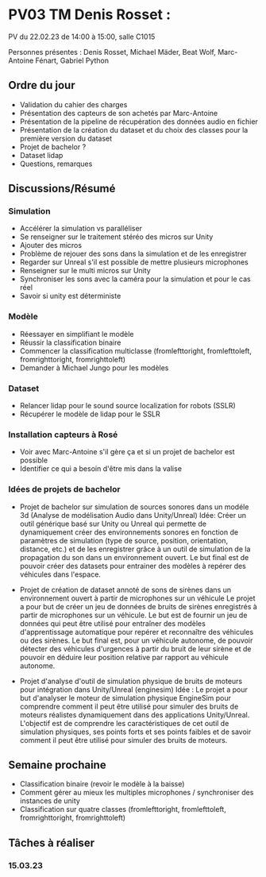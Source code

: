 # PV03 TM Denis Rosset :
PV du 22.02.23 de 14:00 à 15:00, salle C1015

Personnes présentes : Denis Rosset, Michael Mäder, Beat Wolf, Marc-Antoine Fénart, Gabriel Python
## Ordre du jour
- Validation du cahier des charges
- Présentation des capteurs de son achetés par Marc-Antoine
- Présentation de la pipeline de récupération des données audio en fichier 
- Présentation de la création du dataset et du choix des classes pour la première version du dataset
- Projet de bachelor ?
- Dataset lidap
- Questions, remarques

## Discussions/Résumé

### Simulation
- Accélérer la simulation vs paralléliser
- Se renseigner sur le traitement stéréo des micros sur Unity
- Ajouter des micros
- Problème de rejouer des sons dans la simulation et de les enregistrer 
- Regarder sur Unreal s'il est possible de mettre plusieurs microphones
- Renseigner sur le multi micros sur Unity
- Synchroniser les sons avec la caméra pour la simulation et pour le cas réel
- Savoir si unity est déterministe

### Modèle
- Réessayer en simplifiant le modèle
- Réussir la classification binaire
- Commencer la classification multiclasse (fromlefttoright, fromlefttoleft, fromrighttoright, fromrighttoleft)
- Demander à Michael Jungo pour les modèles

### Dataset
- Relancer lidap pour le sound source localization for robots (SSLR)
- Récupérer le modèle de lidap pour le SSLR

### Installation capteurs à Rosé
- Voir avec Marc-Antoine s'il gère ça et si un projet de bachelor est possible
- Identifier ce qui a besoin d'être mis dans la valise

### Idées de projets de bachelor
- Projet de bachelor sur simulation de sources sonores dans un modéle 3d (Analyse de modélisation Audio dans Unity/Unreal)
Idée: Créer un outil générique basé sur Unity ou Unreal qui permette de dynamiquement créer des environnements sonores en fonction de paramètres de simulation (type de source, position, orientation, distance, etc.) et de les enregistrer grâce à un outil de simulation de la propagation du son dans un environnement ouvert. Le but final est de pouvoir créer des datasets pour entrainer des modèles à repérer des véhicules dans l'espace. 

- Projet de création de dataset annoté de sons de sirènes dans un environnement ouvert à partir de microphones sur un véhicule 
Le projet a pour but de créer un jeu de données de bruits de sirènes enregistrés à partir de microphones sur un véhicule. Le but est de fournir un jeu de données qui peut être utilisé pour entraîner des modèles d'apprentissage automatique pour repérer et reconnaître des véhicules ou des sirènes. Le but final est, pour un véhicule autonome, de pouvoir détecter des véhicules d'urgences à partir du bruit de leur sirène et de pouvoir en déduire leur position relative par rapport au véhicule autonome.

- Projet d'analyse d'outil de simulation physique de bruits de moteurs pour intégration dans Unity/Unreal (enginesim)
Idée : Le projet a pour but d'analyser le moteur de simulation physique EngineSim pour comprendre comment il peut être utilisé pour simuler des bruits de moteurs réalistes dynamiquement dans des applications Unity/Unreal. L'objectif est de comprendre les caractéristiques de cet outil de simulation physiques, ses points forts et ses points faibles et de savoir comment il peut être utilisé pour simuler des bruits de moteurs.



## Semaine prochaine
- Classification binaire (revoir le modèle à la baisse)
- Comment gérer au mieux les multiples microphones / synchroniser des instances de unity
- Classification sur quatre classes (fromlefttoright, fromlefttoleft, fromrighttoright, fromrighttoleft)

## Tâches à réaliser
### 15.03.23


